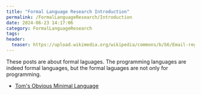```yaml
---
title: "Formal Language Research Introduction"
permalink: /FormalLanguageResearch/Introduction
date: 2024-06-23 14:17:06
category: FormalLanguageResearch
tags:
header:
  teaser: https://upload.wikimedia.org/wikipedia/commons/b/b6/Email-regex.svg
---
```


These posts are about formal laguages. The programming languages are indeed formal languages, but the formal laguages are not only for programming.

* [Tom's Obvious Minimal Language](/formallanguageresearch/2024/04/21/toml)
